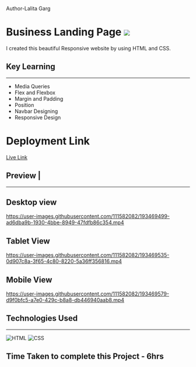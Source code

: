 Author-Lalita Garg
# Business Landing Page  ![](	https://img.shields.io/website-up-down-green-red/http/monip.org.svg)

I created this beautiful  Responsive website by using  HTML and  CSS.

## Key Learning 
***
- Media Queries 
- Flex and Flexbox
- Margin and Padding 
- Position 
- Navbar Designing 
- Responsive Design

# Deployment Link
  [Live Link](https://business-landing-12.netlify.app/)
## Preview |
***
## Desktop view
https://user-images.githubusercontent.com/111582082/193469499-ad6dba9b-1930-4bbe-8949-47fdfb86c354.mp4

## Tablet View

https://user-images.githubusercontent.com/111582082/193469535-0d907c8a-3f65-4c80-8220-5a36ff356816.mp4

## Mobile View

https://user-images.githubusercontent.com/111582082/193469579-d9f0bfc5-a7e0-429c-b8a8-db446940aab8.mp4



## Technologies Used 
***
![HTML](https://img.shields.io/badge/HTML5-E34F26?style=for-the-badge&logo=html5&logoColor=white)
![CSS](	https://img.shields.io/badge/CSS3-1572B6?style=for-the-badge&logo=css3&logoColor=white)

## Time Taken to complete this Project - 6hrs
